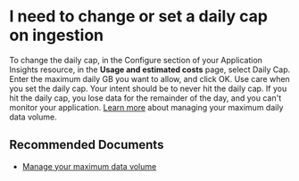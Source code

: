 <properties 
    pageTitle="Setting or changing a daily cap on ingestion"
    description="How to set or change a daily cap on ingestion"
    service="microsoft.insights"
    resource="components"
    authors="jgol"
    ms.author="MS-jgol"
    selfHelpType="generic"
    articleId="appinsights-ingestion-cap"
    productPesIds="15693"
    supportTopicIds="32632982"
    cloudEnvironments="public, Fairfax, usnat, ussec"
 	ownershipId="AzureMonitoring_ApplicationInsights"
/>
 
<!-- appinsights-set-daily-ingestion-cap -->

# **I need to change or set a daily cap on ingestion**

To change the daily cap, in the Configure section of your Application Insights resource, in the **Usage and estimated costs** page, select Daily Cap. Enter the maximum daily GB you want to allow, and click OK.  Use care when you set the daily cap. Your intent should be to never hit the daily cap. If you hit the daily cap, you lose data for the remainder of the day, and you can't monitor your application. [Learn more](https://docs.microsoft.com/azure/azure-monitor/app/pricing#manage-your-maximum-daily-data-volume) about managing your maximum daily data volume.

## **Recommended Documents**

* [Manage your maximum data volume](https://docs.microsoft.com/azure/azure-monitor/app/pricing#manage-your-maximum-daily-data-volume)